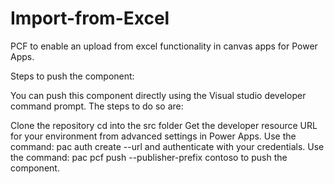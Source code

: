 # Import-from-Excel

PCF to enable an upload from excel functionality in canvas apps for Power Apps.

Steps to push the component:

You can push this component directly using the Visual studio developer command prompt. The steps to do so are:

Clone the repository
cd into the src folder
Get the developer resource URL for your environment from advanced settings in Power Apps.
Use the command: pac auth create --url and authenticate with your credentials.
Use the command: pac pcf push --publisher-prefix contoso to push the component.
